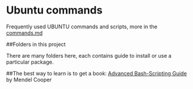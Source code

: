 # Ubuntu commands
Frequently used UBUNTU commands and scripts, more in the [commands.md](commands.md)

##Folders in this project

There are many folders here, each contains guide to install or use a particular package.

##The best way to learn is to get a book:
[Advanced Bash-Scripting Guide](./abs-guide-new.pdf) by Mendel Cooper
